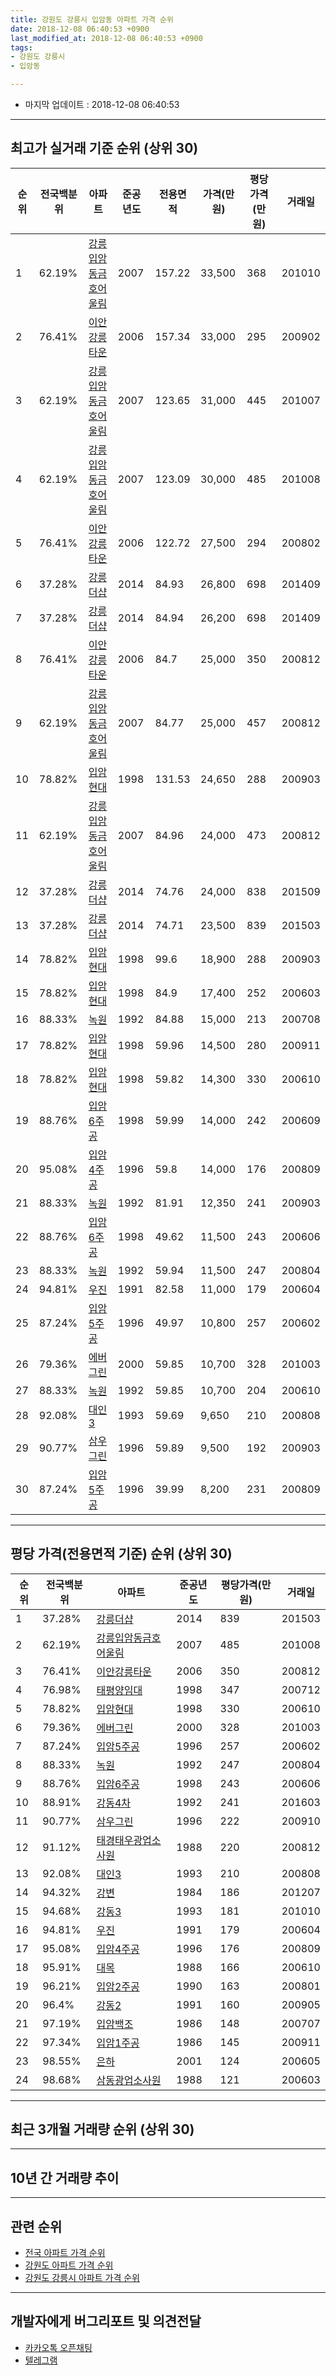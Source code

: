 ```yaml
---
title: 강원도 강릉시 입암동 아파트 가격 순위
date: 2018-12-08 06:40:53 +0900
last_modified_at: 2018-12-08 06:40:53 +0900
tags:
- 강원도 강릉시
- 입암동

---
```


* 마지막 업데이트 : 2018-12-08 06:40:53

---

## 최고가 실거래 기준 순위 (상위 30)


|순위|전국백분위|아파트|준공년도|전용면적|가격(만원)|평당가격(만원)|거래일|
|---|---|---|---|---|---|---|---|
|1|62.19%|[강릉입암동금호어울림](https://search.naver.com/search.naver?query=%EA%B0%95%EC%9B%90%EB%8F%84+%EA%B0%95%EB%A6%89%EC%8B%9C+%EC%9E%85%EC%95%94%EB%8F%99+%EA%B0%95%EB%A6%89%EC%9E%85%EC%95%94%EB%8F%99%EA%B8%88%ED%98%B8%EC%96%B4%EC%9A%B8%EB%A6%BC)|2007|157.22|33,500|368|201010|
|2|76.41%|[이안강릉타운](https://search.naver.com/search.naver?query=%EA%B0%95%EC%9B%90%EB%8F%84+%EA%B0%95%EB%A6%89%EC%8B%9C+%EC%9E%85%EC%95%94%EB%8F%99+%EC%9D%B4%EC%95%88%EA%B0%95%EB%A6%89%ED%83%80%EC%9A%B4)|2006|157.34|33,000|295|200902|
|3|62.19%|[강릉입암동금호어울림](https://search.naver.com/search.naver?query=%EA%B0%95%EC%9B%90%EB%8F%84+%EA%B0%95%EB%A6%89%EC%8B%9C+%EC%9E%85%EC%95%94%EB%8F%99+%EA%B0%95%EB%A6%89%EC%9E%85%EC%95%94%EB%8F%99%EA%B8%88%ED%98%B8%EC%96%B4%EC%9A%B8%EB%A6%BC)|2007|123.65|31,000|445|201007|
|4|62.19%|[강릉입암동금호어울림](https://search.naver.com/search.naver?query=%EA%B0%95%EC%9B%90%EB%8F%84+%EA%B0%95%EB%A6%89%EC%8B%9C+%EC%9E%85%EC%95%94%EB%8F%99+%EA%B0%95%EB%A6%89%EC%9E%85%EC%95%94%EB%8F%99%EA%B8%88%ED%98%B8%EC%96%B4%EC%9A%B8%EB%A6%BC)|2007|123.09|30,000|485|201008|
|5|76.41%|[이안강릉타운](https://search.naver.com/search.naver?query=%EA%B0%95%EC%9B%90%EB%8F%84+%EA%B0%95%EB%A6%89%EC%8B%9C+%EC%9E%85%EC%95%94%EB%8F%99+%EC%9D%B4%EC%95%88%EA%B0%95%EB%A6%89%ED%83%80%EC%9A%B4)|2006|122.72|27,500|294|200802|
|6|37.28%|[강릉더샵](https://search.naver.com/search.naver?query=%EA%B0%95%EC%9B%90%EB%8F%84+%EA%B0%95%EB%A6%89%EC%8B%9C+%EC%9E%85%EC%95%94%EB%8F%99+%EA%B0%95%EB%A6%89%EB%8D%94%EC%83%B5)|2014|84.93|26,800|698|201409|
|7|37.28%|[강릉더샵](https://search.naver.com/search.naver?query=%EA%B0%95%EC%9B%90%EB%8F%84+%EA%B0%95%EB%A6%89%EC%8B%9C+%EC%9E%85%EC%95%94%EB%8F%99+%EA%B0%95%EB%A6%89%EB%8D%94%EC%83%B5)|2014|84.94|26,200|698|201409|
|8|76.41%|[이안강릉타운](https://search.naver.com/search.naver?query=%EA%B0%95%EC%9B%90%EB%8F%84+%EA%B0%95%EB%A6%89%EC%8B%9C+%EC%9E%85%EC%95%94%EB%8F%99+%EC%9D%B4%EC%95%88%EA%B0%95%EB%A6%89%ED%83%80%EC%9A%B4)|2006|84.7|25,000|350|200812|
|9|62.19%|[강릉입암동금호어울림](https://search.naver.com/search.naver?query=%EA%B0%95%EC%9B%90%EB%8F%84+%EA%B0%95%EB%A6%89%EC%8B%9C+%EC%9E%85%EC%95%94%EB%8F%99+%EA%B0%95%EB%A6%89%EC%9E%85%EC%95%94%EB%8F%99%EA%B8%88%ED%98%B8%EC%96%B4%EC%9A%B8%EB%A6%BC)|2007|84.77|25,000|457|200812|
|10|78.82%|[입암현대](https://search.naver.com/search.naver?query=%EA%B0%95%EC%9B%90%EB%8F%84+%EA%B0%95%EB%A6%89%EC%8B%9C+%EC%9E%85%EC%95%94%EB%8F%99+%EC%9E%85%EC%95%94%ED%98%84%EB%8C%80)|1998|131.53|24,650|288|200903|
|11|62.19%|[강릉입암동금호어울림](https://search.naver.com/search.naver?query=%EA%B0%95%EC%9B%90%EB%8F%84+%EA%B0%95%EB%A6%89%EC%8B%9C+%EC%9E%85%EC%95%94%EB%8F%99+%EA%B0%95%EB%A6%89%EC%9E%85%EC%95%94%EB%8F%99%EA%B8%88%ED%98%B8%EC%96%B4%EC%9A%B8%EB%A6%BC)|2007|84.96|24,000|473|200812|
|12|37.28%|[강릉더샵](https://search.naver.com/search.naver?query=%EA%B0%95%EC%9B%90%EB%8F%84+%EA%B0%95%EB%A6%89%EC%8B%9C+%EC%9E%85%EC%95%94%EB%8F%99+%EA%B0%95%EB%A6%89%EB%8D%94%EC%83%B5)|2014|74.76|24,000|838|201509|
|13|37.28%|[강릉더샵](https://search.naver.com/search.naver?query=%EA%B0%95%EC%9B%90%EB%8F%84+%EA%B0%95%EB%A6%89%EC%8B%9C+%EC%9E%85%EC%95%94%EB%8F%99+%EA%B0%95%EB%A6%89%EB%8D%94%EC%83%B5)|2014|74.71|23,500|839|201503|
|14|78.82%|[입암현대](https://search.naver.com/search.naver?query=%EA%B0%95%EC%9B%90%EB%8F%84+%EA%B0%95%EB%A6%89%EC%8B%9C+%EC%9E%85%EC%95%94%EB%8F%99+%EC%9E%85%EC%95%94%ED%98%84%EB%8C%80)|1998|99.6|18,900|288|200903|
|15|78.82%|[입암현대](https://search.naver.com/search.naver?query=%EA%B0%95%EC%9B%90%EB%8F%84+%EA%B0%95%EB%A6%89%EC%8B%9C+%EC%9E%85%EC%95%94%EB%8F%99+%EC%9E%85%EC%95%94%ED%98%84%EB%8C%80)|1998|84.9|17,400|252|200603|
|16|88.33%|[녹원](https://search.naver.com/search.naver?query=%EA%B0%95%EC%9B%90%EB%8F%84+%EA%B0%95%EB%A6%89%EC%8B%9C+%EC%9E%85%EC%95%94%EB%8F%99+%EB%85%B9%EC%9B%90)|1992|84.88|15,000|213|200708|
|17|78.82%|[입암현대](https://search.naver.com/search.naver?query=%EA%B0%95%EC%9B%90%EB%8F%84+%EA%B0%95%EB%A6%89%EC%8B%9C+%EC%9E%85%EC%95%94%EB%8F%99+%EC%9E%85%EC%95%94%ED%98%84%EB%8C%80)|1998|59.96|14,500|280|200911|
|18|78.82%|[입암현대](https://search.naver.com/search.naver?query=%EA%B0%95%EC%9B%90%EB%8F%84+%EA%B0%95%EB%A6%89%EC%8B%9C+%EC%9E%85%EC%95%94%EB%8F%99+%EC%9E%85%EC%95%94%ED%98%84%EB%8C%80)|1998|59.82|14,300|330|200610|
|19|88.76%|[입암6주공](https://search.naver.com/search.naver?query=%EA%B0%95%EC%9B%90%EB%8F%84+%EA%B0%95%EB%A6%89%EC%8B%9C+%EC%9E%85%EC%95%94%EB%8F%99+%EC%9E%85%EC%95%946%EC%A3%BC%EA%B3%B5)|1998|59.99|14,000|242|200609|
|20|95.08%|[입암4주공](https://search.naver.com/search.naver?query=%EA%B0%95%EC%9B%90%EB%8F%84+%EA%B0%95%EB%A6%89%EC%8B%9C+%EC%9E%85%EC%95%94%EB%8F%99+%EC%9E%85%EC%95%944%EC%A3%BC%EA%B3%B5)|1996|59.8|14,000|176|200809|
|21|88.33%|[녹원](https://search.naver.com/search.naver?query=%EA%B0%95%EC%9B%90%EB%8F%84+%EA%B0%95%EB%A6%89%EC%8B%9C+%EC%9E%85%EC%95%94%EB%8F%99+%EB%85%B9%EC%9B%90)|1992|81.91|12,350|241|200903|
|22|88.76%|[입암6주공](https://search.naver.com/search.naver?query=%EA%B0%95%EC%9B%90%EB%8F%84+%EA%B0%95%EB%A6%89%EC%8B%9C+%EC%9E%85%EC%95%94%EB%8F%99+%EC%9E%85%EC%95%946%EC%A3%BC%EA%B3%B5)|1998|49.62|11,500|243|200606|
|23|88.33%|[녹원](https://search.naver.com/search.naver?query=%EA%B0%95%EC%9B%90%EB%8F%84+%EA%B0%95%EB%A6%89%EC%8B%9C+%EC%9E%85%EC%95%94%EB%8F%99+%EB%85%B9%EC%9B%90)|1992|59.94|11,500|247|200804|
|24|94.81%|[우진](https://search.naver.com/search.naver?query=%EA%B0%95%EC%9B%90%EB%8F%84+%EA%B0%95%EB%A6%89%EC%8B%9C+%EC%9E%85%EC%95%94%EB%8F%99+%EC%9A%B0%EC%A7%84)|1991|82.58|11,000|179|200604|
|25|87.24%|[입암5주공](https://search.naver.com/search.naver?query=%EA%B0%95%EC%9B%90%EB%8F%84+%EA%B0%95%EB%A6%89%EC%8B%9C+%EC%9E%85%EC%95%94%EB%8F%99+%EC%9E%85%EC%95%945%EC%A3%BC%EA%B3%B5)|1996|49.97|10,800|257|200602|
|26|79.36%|[에버그린](https://search.naver.com/search.naver?query=%EA%B0%95%EC%9B%90%EB%8F%84+%EA%B0%95%EB%A6%89%EC%8B%9C+%EC%9E%85%EC%95%94%EB%8F%99+%EC%97%90%EB%B2%84%EA%B7%B8%EB%A6%B0)|2000|59.85|10,700|328|201003|
|27|88.33%|[녹원](https://search.naver.com/search.naver?query=%EA%B0%95%EC%9B%90%EB%8F%84+%EA%B0%95%EB%A6%89%EC%8B%9C+%EC%9E%85%EC%95%94%EB%8F%99+%EB%85%B9%EC%9B%90)|1992|59.85|10,700|204|200610|
|28|92.08%|[대인3](https://search.naver.com/search.naver?query=%EA%B0%95%EC%9B%90%EB%8F%84+%EA%B0%95%EB%A6%89%EC%8B%9C+%EC%9E%85%EC%95%94%EB%8F%99+%EB%8C%80%EC%9D%B83)|1993|59.69|9,650|210|200808|
|29|90.77%|[삼우그린](https://search.naver.com/search.naver?query=%EA%B0%95%EC%9B%90%EB%8F%84+%EA%B0%95%EB%A6%89%EC%8B%9C+%EC%9E%85%EC%95%94%EB%8F%99+%EC%82%BC%EC%9A%B0%EA%B7%B8%EB%A6%B0)|1996|59.89|9,500|192|200903|
|30|87.24%|[입암5주공](https://search.naver.com/search.naver?query=%EA%B0%95%EC%9B%90%EB%8F%84+%EA%B0%95%EB%A6%89%EC%8B%9C+%EC%9E%85%EC%95%94%EB%8F%99+%EC%9E%85%EC%95%945%EC%A3%BC%EA%B3%B5)|1996|39.99|8,200|231|200809|


---

## 평당 가격(전용면적 기준) 순위 (상위 30)


|순위|전국백분위|아파트|준공년도|평당가격(만원)|거래일|
|---|---|---|---|---|---|
|1|37.28%|[강릉더샵](https://search.naver.com/search.naver?query=%EA%B0%95%EC%9B%90%EB%8F%84+%EA%B0%95%EB%A6%89%EC%8B%9C+%EC%9E%85%EC%95%94%EB%8F%99+%EA%B0%95%EB%A6%89%EB%8D%94%EC%83%B5)|2014|839|201503|
|2|62.19%|[강릉입암동금호어울림](https://search.naver.com/search.naver?query=%EA%B0%95%EC%9B%90%EB%8F%84+%EA%B0%95%EB%A6%89%EC%8B%9C+%EC%9E%85%EC%95%94%EB%8F%99+%EA%B0%95%EB%A6%89%EC%9E%85%EC%95%94%EB%8F%99%EA%B8%88%ED%98%B8%EC%96%B4%EC%9A%B8%EB%A6%BC)|2007|485|201008|
|3|76.41%|[이안강릉타운](https://search.naver.com/search.naver?query=%EA%B0%95%EC%9B%90%EB%8F%84+%EA%B0%95%EB%A6%89%EC%8B%9C+%EC%9E%85%EC%95%94%EB%8F%99+%EC%9D%B4%EC%95%88%EA%B0%95%EB%A6%89%ED%83%80%EC%9A%B4)|2006|350|200812|
|4|76.98%|[태평양임대](https://search.naver.com/search.naver?query=%EA%B0%95%EC%9B%90%EB%8F%84+%EA%B0%95%EB%A6%89%EC%8B%9C+%EC%9E%85%EC%95%94%EB%8F%99+%ED%83%9C%ED%8F%89%EC%96%91%EC%9E%84%EB%8C%80)|1998|347|200712|
|5|78.82%|[입암현대](https://search.naver.com/search.naver?query=%EA%B0%95%EC%9B%90%EB%8F%84+%EA%B0%95%EB%A6%89%EC%8B%9C+%EC%9E%85%EC%95%94%EB%8F%99+%EC%9E%85%EC%95%94%ED%98%84%EB%8C%80)|1998|330|200610|
|6|79.36%|[에버그린](https://search.naver.com/search.naver?query=%EA%B0%95%EC%9B%90%EB%8F%84+%EA%B0%95%EB%A6%89%EC%8B%9C+%EC%9E%85%EC%95%94%EB%8F%99+%EC%97%90%EB%B2%84%EA%B7%B8%EB%A6%B0)|2000|328|201003|
|7|87.24%|[입암5주공](https://search.naver.com/search.naver?query=%EA%B0%95%EC%9B%90%EB%8F%84+%EA%B0%95%EB%A6%89%EC%8B%9C+%EC%9E%85%EC%95%94%EB%8F%99+%EC%9E%85%EC%95%945%EC%A3%BC%EA%B3%B5)|1996|257|200602|
|8|88.33%|[녹원](https://search.naver.com/search.naver?query=%EA%B0%95%EC%9B%90%EB%8F%84+%EA%B0%95%EB%A6%89%EC%8B%9C+%EC%9E%85%EC%95%94%EB%8F%99+%EB%85%B9%EC%9B%90)|1992|247|200804|
|9|88.76%|[입암6주공](https://search.naver.com/search.naver?query=%EA%B0%95%EC%9B%90%EB%8F%84+%EA%B0%95%EB%A6%89%EC%8B%9C+%EC%9E%85%EC%95%94%EB%8F%99+%EC%9E%85%EC%95%946%EC%A3%BC%EA%B3%B5)|1998|243|200606|
|10|88.91%|[강동4차](https://search.naver.com/search.naver?query=%EA%B0%95%EC%9B%90%EB%8F%84+%EA%B0%95%EB%A6%89%EC%8B%9C+%EC%9E%85%EC%95%94%EB%8F%99+%EA%B0%95%EB%8F%994%EC%B0%A8)|1992|241|201603|
|11|90.77%|[삼우그린](https://search.naver.com/search.naver?query=%EA%B0%95%EC%9B%90%EB%8F%84+%EA%B0%95%EB%A6%89%EC%8B%9C+%EC%9E%85%EC%95%94%EB%8F%99+%EC%82%BC%EC%9A%B0%EA%B7%B8%EB%A6%B0)|1996|222|200910|
|12|91.12%|[태경태우광업소사원](https://search.naver.com/search.naver?query=%EA%B0%95%EC%9B%90%EB%8F%84+%EA%B0%95%EB%A6%89%EC%8B%9C+%EC%9E%85%EC%95%94%EB%8F%99+%ED%83%9C%EA%B2%BD%ED%83%9C%EC%9A%B0%EA%B4%91%EC%97%85%EC%86%8C%EC%82%AC%EC%9B%90)|1988|220|200812|
|13|92.08%|[대인3](https://search.naver.com/search.naver?query=%EA%B0%95%EC%9B%90%EB%8F%84+%EA%B0%95%EB%A6%89%EC%8B%9C+%EC%9E%85%EC%95%94%EB%8F%99+%EB%8C%80%EC%9D%B83)|1993|210|200808|
|14|94.32%|[강변](https://search.naver.com/search.naver?query=%EA%B0%95%EC%9B%90%EB%8F%84+%EA%B0%95%EB%A6%89%EC%8B%9C+%EC%9E%85%EC%95%94%EB%8F%99+%EA%B0%95%EB%B3%80)|1984|186|201207|
|15|94.68%|[강동3](https://search.naver.com/search.naver?query=%EA%B0%95%EC%9B%90%EB%8F%84+%EA%B0%95%EB%A6%89%EC%8B%9C+%EC%9E%85%EC%95%94%EB%8F%99+%EA%B0%95%EB%8F%993)|1993|181|201010|
|16|94.81%|[우진](https://search.naver.com/search.naver?query=%EA%B0%95%EC%9B%90%EB%8F%84+%EA%B0%95%EB%A6%89%EC%8B%9C+%EC%9E%85%EC%95%94%EB%8F%99+%EC%9A%B0%EC%A7%84)|1991|179|200604|
|17|95.08%|[입암4주공](https://search.naver.com/search.naver?query=%EA%B0%95%EC%9B%90%EB%8F%84+%EA%B0%95%EB%A6%89%EC%8B%9C+%EC%9E%85%EC%95%94%EB%8F%99+%EC%9E%85%EC%95%944%EC%A3%BC%EA%B3%B5)|1996|176|200809|
|18|95.91%|[대목](https://search.naver.com/search.naver?query=%EA%B0%95%EC%9B%90%EB%8F%84+%EA%B0%95%EB%A6%89%EC%8B%9C+%EC%9E%85%EC%95%94%EB%8F%99+%EB%8C%80%EB%AA%A9)|1988|166|200610|
|19|96.21%|[입암2주공](https://search.naver.com/search.naver?query=%EA%B0%95%EC%9B%90%EB%8F%84+%EA%B0%95%EB%A6%89%EC%8B%9C+%EC%9E%85%EC%95%94%EB%8F%99+%EC%9E%85%EC%95%942%EC%A3%BC%EA%B3%B5)|1990|163|200801|
|20|96.4%|[강동2](https://search.naver.com/search.naver?query=%EA%B0%95%EC%9B%90%EB%8F%84+%EA%B0%95%EB%A6%89%EC%8B%9C+%EC%9E%85%EC%95%94%EB%8F%99+%EA%B0%95%EB%8F%992)|1991|160|200905|
|21|97.19%|[입암백조](https://search.naver.com/search.naver?query=%EA%B0%95%EC%9B%90%EB%8F%84+%EA%B0%95%EB%A6%89%EC%8B%9C+%EC%9E%85%EC%95%94%EB%8F%99+%EC%9E%85%EC%95%94%EB%B0%B1%EC%A1%B0)|1986|148|200707|
|22|97.34%|[입암1주공](https://search.naver.com/search.naver?query=%EA%B0%95%EC%9B%90%EB%8F%84+%EA%B0%95%EB%A6%89%EC%8B%9C+%EC%9E%85%EC%95%94%EB%8F%99+%EC%9E%85%EC%95%941%EC%A3%BC%EA%B3%B5)|1986|145|200911|
|23|98.55%|[은하](https://search.naver.com/search.naver?query=%EA%B0%95%EC%9B%90%EB%8F%84+%EA%B0%95%EB%A6%89%EC%8B%9C+%EC%9E%85%EC%95%94%EB%8F%99+%EC%9D%80%ED%95%98)|2001|124|200605|
|24|98.68%|[삼동광업소사원](https://search.naver.com/search.naver?query=%EA%B0%95%EC%9B%90%EB%8F%84+%EA%B0%95%EB%A6%89%EC%8B%9C+%EC%9E%85%EC%95%94%EB%8F%99+%EC%82%BC%EB%8F%99%EA%B4%91%EC%97%85%EC%86%8C%EC%82%AC%EC%9B%90)|1988|121|200603|


---

## 최근 3개월 거래량 순위 (상위 30)


<div style="width:100%;">
    <canvas id="deal_count_ranking" height="250"></canvas>
</div>


<script>
new Chart(document.getElementById("deal_count_ranking"), {
    type: 'horizontalBar',
    data: {
        labels: ['입암6주공', '태평양임대', '입암현대', '강릉입암동금호어울림', '강릉더샵', '이안강릉타운', '대인3', '입암2주공', '입암1주공', '입암5주공', '은하', '에버그린', '입암4주공', '녹원', '강동2', '우진', '강동3'],
        datasets: [{
            label: '실거래 수',
            data: [9, 8, 7, 5, 5, 4, 3, 3, 1, 1, 1, 1, 1, 1, 1, 1, 1],
            borderColor: "rgba(255, 0, 128, 1)",
            backgroundColor: "rgba(255, 0, 128, 0.5)",
            fill: false,
        }]
    },
    options: {
        responsive: true,
        title: {
            display: true,
            text: '최근 3개월 거래량 순위'
        },
        tooltips: {
            mode: 'index',
            intersect: false,
            callbacks: {
                title: function(tooltipItems, data) {
                    return "실거래 수:";
                },
                label: function(tooltipItem, data) {
                    return data.labels[tooltipItem.index] + ": " + tooltipItem.xLabel;
                }
            }
        },
        hover: {
            mode: 'nearest',
            intersect: true
        },
        scales: {
            xAxes: [{
                display: true,
                scaleLabel: {
                    display: true,
                    labelString: '실거래 수'
                },
                ticks: {
                    suggestedMin: 0,
                }
            }],
            yAxes: [{
                display: true,
                ticks: {
                    autoSkip: false,
                    callback: function(value, index, values) {
                        if (value.length > 15)
                            return value.substr(0, 13) + "...";
                        else
                            return value;
                    }
                },
                scaleLabel: {
                    display: false,
                }
            }]
        }
    }
});

</script>


---

## 10년 간 거래량 추이


<div style="width:100%;">
    <canvas id="deal_progress" height="250"></canvas>
</div>

<script>
new Chart(document.getElementById("deal_progress"), {
    type: 'line',
    data: {
        labels: ['200812','200901','200902','200903','200904','200905','200906','200907','200908','200909','200910','200911','200912','201001','201002','201003','201004','201005','201006','201007','201008','201009','201010','201011','201012','201101','201102','201103','201104','201105','201106','201107','201108','201109','201110','201111','201112','201201','201202','201203','201204','201205','201206','201207','201208','201209','201210','201211','201212','201301','201302','201303','201304','201305','201306','201307','201308','201309','201310','201311','201312','201401','201402','201403','201404','201405','201406','201407','201408','201409','201410','201411','201412','201501','201502','201503','201504','201505','201506','201507','201508','201509','201510','201511','201512','201601','201602','201603','201604','201605','201606','201607','201608','201609','201610','201611','201612','201701','201702','201703','201704','201705','201706','201707','201708','201709','201710','201711','201712','201801','201802','201803','201804','201805','201806','201807','201808','201809','201810','201811','201812'],
        datasets: [{
            label: '실거래 수',
            pointRadius: 1,
            data: [68, 19, 61, 35, 25, 37, 23, 33, 32, 45, 34, 26, 44, 43, 56, 58, 44, 36, 29, 49, 48, 45, 64, 50, 50, 53, 36, 50, 69, 35, 71, 47, 38, 77, 47, 48, 48, 34, 44, 57, 45, 40, 21, 36, 29, 40, 46, 38, 21, 37, 41, 46, 33, 41, 34, 21, 34, 44, 41, 37, 35, 31, 37, 57, 39, 44, 41, 49, 40, 70, 54, 35, 40, 48, 50, 65, 73, 37, 45, 73, 48, 37, 53, 46, 65, 51, 42, 65, 49, 51, 28, 60, 41, 45, 65, 45, 43, 46, 73, 83, 61, 53, 72, 54, 39, 39, 27, 45, 37, 37, 28, 41, 39, 31, 26, 29, 33, 35, 32, 20, 1],
            borderColor: "rgba(255, 201, 14, 1)",
            backgroundColor: "rgba(255, 201, 14, 0.5)",
            fill: true,
        }]
    },
    options: {
        responsive: true,
        title: {
            display: true,
            text: '10년간 거래량 추이'
        },
        tooltips: {
            mode: 'index',
            intersect: false,
        },
        hover: {
            mode: 'nearest',
            intersect: true
        },
        scales: {
            xAxes: [{
                display: true,
                scaleLabel: {
                    display: true,
                    labelString: '년/월'
                }
            }],
            yAxes: [{
                display: true,
                ticks: {
                    suggestedMin: 0,
                },
                scaleLabel: {
                    display: true,
                    labelString: '실거래 수'
                }
            }]
        }
    }
});

</script>


---

## 관련 순위

- [전국 아파트 가격 순위](https://inasie.github.io/apt-ranking/전국)
- [강원도 아파트 가격 순위](https://inasie.github.io/apt-ranking/강원도)
- [강원도 강릉시 아파트 가격 순위](https://inasie.github.io/apt-ranking/강원도-강릉시)


---

## 개발자에게 버그리포트 및 의견전달

- [카카오톡 오픈채팅](https://open.kakao.com/o/gLJUAP4)
- [텔레그램](https://t.me/inasie)

